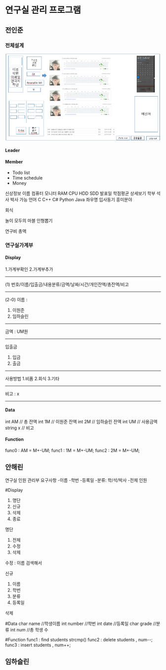 # 연구실 관리 프로그램

## 전인준
### 전체설계
![Alt text](MainDisplay.PNG)
#### Leader
#### Member
- Todo list
- Time schedule
- Money

신상정보
이름
컴퓨터
	모니터
	RAM
CPU
HDD
SDD
발표일
학점평균
		상세보기
		학부
		석사
		박사
가능 언어
	C
C++
C#
Python
Java
	좌우명
	입사동기
	흥미분야



회식

놀이
모두의 마블
	인형뽑기

연구비 총액


### 연구실가계부


#### Display

1.가계부확인
2.가계부추가
<hr/>

(1)
번호/이름/입출금/내용분류/금액/날짜/시간/개인잔액/총잔액/비고

<hr/>

(2-0)
이름 :
1. 이원준
2. 임하슬린

<hr/>

금액 : UM원
<hr/>

입출금
1. 입금
2. 출금

<hr/>

사용방법
1.비품
2.회식
3.기타

<hr/>

비고 : x


****
#### Data
int AM  // 총 잔액
int 1M  // 이원준 잔액
int 2M  // 임하슬린 잔액
int UM // 사용금액
string x // 비고

#### Function
func0 : AM = M+-UM;
func1 : 1M = M+-UM;
func2 : 2M = M+-UM;

## 안해린
연구실 인원 관리부 요구사항
-이름
-학번
-등록일
-분류: 학/석/박사
-전체 인원

#Display
1. 명단
2. 신규
3. 삭제
0. 종료

명단
1. 전체
2. 수정
3. 삭제

수정 : 이름 검색해서

신규
1. 이름
2. 학번
3. 분류
4. 등록일

삭제

#Data
char name //학생이름
int number //학번
int date //등록일
char grade //분류
int num //총 학생 수

#Function
func1 : find students strcmp()
func2 : delete students , num--;
func3 : insert students , num++;

## 임하슬린
